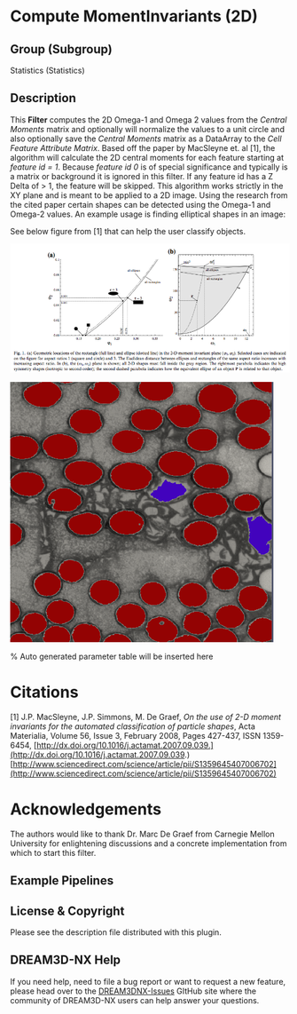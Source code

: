 # Compute MomentInvariants (2D)

## Group (Subgroup)

Statistics (Statistics)

## Description

This **Filter** computes the 2D Omega-1 and Omega 2 values from the *Central Moments* matrix and optionally will normalize the values to a unit circle and also optionally save the *Central Moments* matrix as a DataArray to the *Cell Feature Attribute Matrix*. Based off the paper by MacSleyne et. al [1], the algorithm will calculate the 2D central moments for each feature starting at *feature id = 1*. Because *feature id 0* is of special significance and typically is a matrix or background it is ignored in this filter. If any feature id has a Z Delta of > 1, the feature will be skipped. This algorithm works strictly in the XY plane and is meant to be applied to a 2D image. Using the research from the cited paper certain shapes can be detected using the Omega-1 and Omega-2 values. An example usage is finding elliptical shapes in an image:

See below figure from [1] that can help the user classify objects.

![Example appllication of filter to identify elliptical particales (red) which are differentiated from non-elliptical particals (purple)](Images/ComputeMomentInvariants_Fig1.png)

![Example appllication of filter to identify elliptical particales (red) which are differentiated from non-elliptical particals (purple)](Images/ComputeMomentInvariants2D.png)

% Auto generated parameter table will be inserted here

# Citations

[1] J.P. MacSleyne, J.P. Simmons, M. De Graef, *On the use of 2-D moment invariants for the automated classification of particle shapes*, Acta Materialia, Volume 56, Issue 3, February 2008, Pages 427-437, ISSN 1359-6454, [http://dx.doi.org/10.1016/j.actamat.2007.09.039.](http://dx.doi.org/10.1016/j.actamat.2007.09.039.)
[http://www.sciencedirect.com/science/article/pii/S1359645407006702](http://www.sciencedirect.com/science/article/pii/S1359645407006702)

# Acknowledgements

The authors would like to thank Dr. Marc De Graef from Carnegie Mellon University for enlightening discussions and a concrete implementation from which to start this filter.
## Example Pipelines

## License & Copyright

Please see the description file distributed with this plugin.

## DREAM3D-NX Help

If you need help, need to file a bug report or want to request a new feature, please head over to the [DREAM3DNX-Issues](https://github.com/BlueQuartzSoftware/DREAM3DNX-Issues/discussions) GItHub site where the community of DREAM3D-NX users can help answer your questions.
